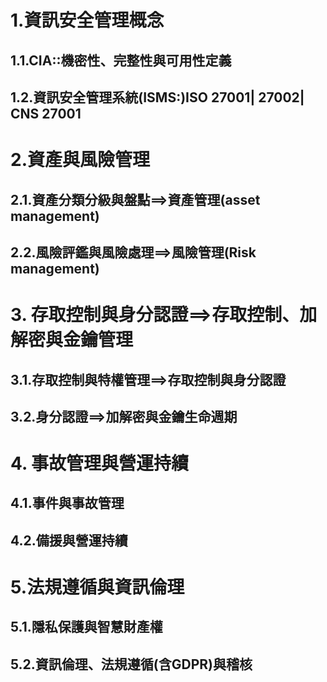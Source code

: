 # 1.資訊安全管理概念

## 1.1.CIA::機密性、完整性與可用性定義
## 1.2.資訊安全管理系統(ISMS:)ISO 27001| 27002| CNS 27001

       
# 2.資產與風險管理
## 2.1.資產分類分級與盤點==>資產管理(asset management)
## 2.2.風險評鑑與風險處理==>風險管理(Risk management)
  
  
# 3. 存取控制與身分認證==>存取控制、加解密與金鑰管理 		 	 
## 3.1.存取控制與特權管理==>存取控制與身分認證
## 3.2.身分認證==>加解密與金鑰生命週期
  
# 4. 事故管理與營運持續	 
## 4.1.事件與事故管理
## 4.2.備援與營運持續
  
# 5.法規遵循與資訊倫理
## 5.1.隱私保護與智慧財產權
## 5.2.資訊倫理、法規遵循(含GDPR)與稽核
